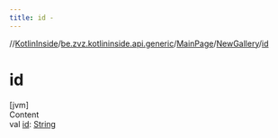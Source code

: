 ```yaml
---
title: id -
---
```

//[KotlinInside](../../../index.md)/[be.zvz.kotlininside.api.generic](../../index.md)/[MainPage](../index.md)/[NewGallery](index.md)/[id](id.md)



# id  
[jvm]  
Content  
val [id](id.md): [String](https://kotlinlang.org/api/latest/jvm/stdlib/kotlin/-string/index.html)  



